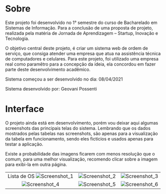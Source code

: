 # Sobre

Este projeto foi desenvolvido no 1° semestre do curso de Bacharelado em Sistemas de Informação. Para a conclusão de uma proposta de projeto, realizada pela matéria de Jornada de Aprendizagem – Startup, Inovação e Tecnologia. 

O objetivo central deste projeto, é criar um sistema web de ordem de serviço, que consiga atender uma empresa que atua na assistência técnica de computadores e celulares. 
Para este projeto, foi utilizado uma empresa real como paramêtro para a concepção da ideia, ela concordou em fazer parte deste desenvolvimento acadêmico.

Sistema começou a ser desenvolvido no dia: 08/04/2021

Sistema desenvolvido por: Geovani Possenti

# Interface

O projeto ainda está em desenvolvimento, porém vou deixar aqui algumas screenshots das principais telas do sistema. Lembrando que os dados mostrados pelas tabelas nas screenshots, são apenas para a visualização da tabela em funcionamento, sendo eles fictícios e usados apenas para testar a aplicação.

Existe a probabilidade das imagens ficarem com menos resolução que o comum, para uma melhor visualização, recomendo clicar sobre a imagem para exibi-la em outra página.

| | | |
|:-------------------------:|:-------------------------:|:-------------------------:|
| Lista de OS ![Screenshot_1](https://user-images.githubusercontent.com/79884348/120723660-8df31500-c4a8-11eb-935b-0739aa622e85.png) | ![Screenshot_2](https://user-images.githubusercontent.com/79884348/120723669-90556f00-c4a8-11eb-9055-c26d5956221a.png) | ![Screenshot_3](https://user-images.githubusercontent.com/79884348/120723671-921f3280-c4a8-11eb-84e1-efb8e5dc7dce.png)
| ![Screenshot_4](https://user-images.githubusercontent.com/79884348/120723674-93505f80-c4a8-11eb-9b99-e8ade2797afb.png) | ![Screenshot_5](https://user-images.githubusercontent.com/79884348/120723679-951a2300-c4a8-11eb-8e1b-71740a58037e.png) | ![Screenshot_6](https://user-images.githubusercontent.com/79884348/120723685-96e3e680-c4a8-11eb-90aa-8d885a7280de.png)








